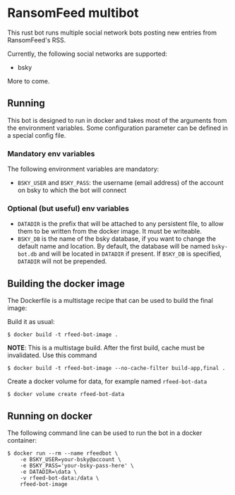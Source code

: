 # RansomFeed multibot

This rust bot runs multiple social network bots posting new entries from RansomFeed's RSS.

Currently, the following social networks are supported:

- bsky

More to come.

## Running

This bot is designed to run in docker and takes most of the arguments from the environment variables.
Some configuration parameter can be defined in a special config file.

### Mandatory env variables

The following environment variables are mandatory:

- `BSKY_USER` and `BSKY_PASS`: the username (email address) of the account on bsky to which the bot will connect

### Optional (but useful) env variables

- `DATADIR` is the prefix that will be attached to any persistent file, to allow them to be written from the
docker image. It must be writeable.
- `BSKY_DB` is the name of the bsky database, if you want to change the default name and location. By default,
the database will be named `bsky-bot.db` and will be located in `DATADIR` if present. If `BSKY_DB` is specified,
`DATADIR` will not be prepended.

## Building the docker image

The Dockerfile is a multistage recipe that can be used to build the final image:

Build it as usual:

```
$ docker build -t rfeed-bot-image .
```

**NOTE**: This is a multistage build. After the first build, cache must be invalidated.
Use this command

```
$ docker build -t rfeed-bot-image --no-cache-filter build-app,final .
```

Create a docker volume for data, for example named `rfeed-bot-data`

```
$ docker volume create rfeed-bot-data
```

## Running on docker

The following command line can be used to run the bot in a docker container:

```
$ docker run --rm --name rfeedbot \ 
    -e BSKY_USER=your-bsky@account \ 
    -e BSKY_PASS='your-bsky-pass-here' \
    -e DATADIR=\data \
    -v rfeed-bot-data:/data \
    rfeed-bot-image
```

